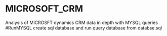 # MICROSOFT_CRM
Analysis of MICROSFT dynamics CRM data in depth with MYSQL queries
#RunMYSQL
create sql database and run query database from databse.sql
